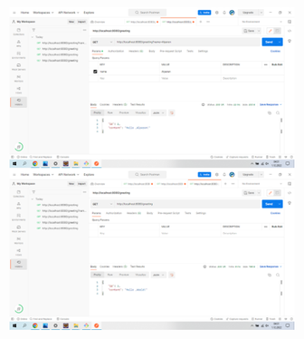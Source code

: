 <img src="https://github.com/AlperenEkici/Spring-Data-Rest/blob/main/Ekran%20G%C3%B6r%C3%BCnt%C3%BCs%C3%BC%20(39).png" width="auto">

<img src="https://github.com/AlperenEkici/Spring-Data-Rest/blob/main/Ekran%20G%C3%B6r%C3%BCnt%C3%BCs%C3%BC%20(40).png" width="auto">


